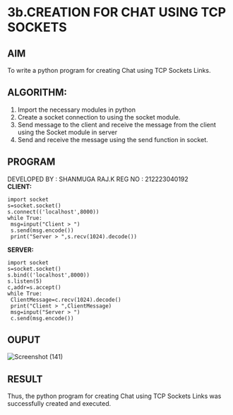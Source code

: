 # 3b.CREATION FOR CHAT USING TCP SOCKETS
## AIM
To write a python program for creating Chat using TCP Sockets Links.
## ALGORITHM:
1. Import the necessary modules in python
2. Create a socket connection to using the socket module.
3. Send message to the client and receive the message from the client using the Socket module in
 server
4. Send and receive the message using the send function in socket.
## PROGRAM
DEVELOPED BY : SHANMUGA RAJ.K REG NO : 212223040192 <br>
**CLIENT:**
```
import socket
s=socket.socket()
s.connect(('localhost',8000))
while True:
 msg=input("Client > ")
 s.send(msg.encode())
 print("Server > ",s.recv(1024).decode())
```
**SERVER:**
```
import socket
s=socket.socket()
s.bind(('localhost',8000))
s.listen(5)
c,addr=s.accept()
while True:
 ClientMessage=c.recv(1024).decode()
 print("Client > ",ClientMessage)
 msg=input("Server > ")
 c.send(msg.encode())
```
## OUPUT
![Screenshot (141)](https://github.com/K-Shanmugaraj/3b_CHAT_USING_TCP_SOCKETS/assets/144870425/35c867dd-1367-46bf-a3d4-77aaf53ed94e)



## RESULT
Thus, the python program for creating Chat using TCP Sockets Links was successfully 
created and executed.

